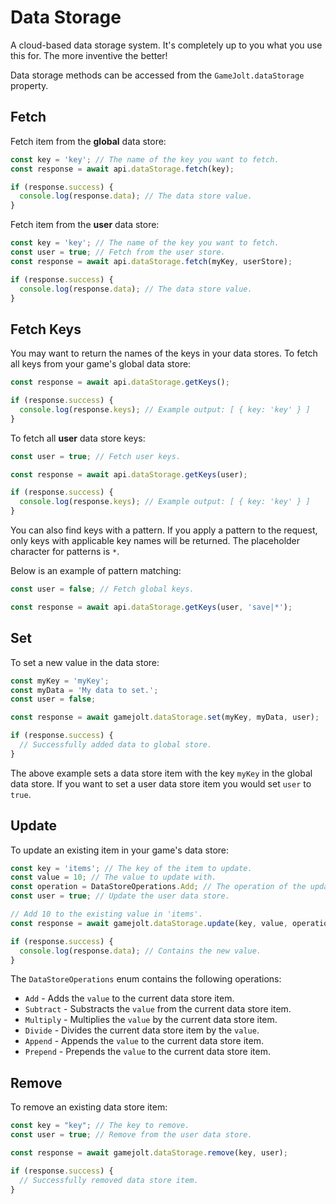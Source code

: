 # Data Storage

A cloud-based data storage system. It's completely up to you what you use this for. The more inventive the better!

Data storage methods can be accessed from the `GameJolt.dataStorage` property.

## Fetch

Fetch item from the **global** data store:

```js
const key = 'key'; // The name of the key you want to fetch.
const response = await api.dataStorage.fetch(key);

if (response.success) {
  console.log(response.data); // The data store value.
}
```

Fetch item from the **user** data store:

```js
const key = 'key'; // The name of the key you want to fetch.
const user = true; // Fetch from the user store.
const response = await api.dataStorage.fetch(myKey, userStore);

if (response.success) {
  console.log(response.data); // The data store value.
}
```

## Fetch Keys

You may want to return the names of the keys in your data stores. To fetch all keys from your game's global data store:

```js
const response = await api.dataStorage.getKeys();

if (response.success) {
  console.log(response.keys); // Example output: [ { key: 'key' } ]
}
```

To fetch all **user** data store keys:

```js
const user = true; // Fetch user keys.

const response = await api.dataStorage.getKeys(user);

if (response.success) {
  console.log(response.keys); // Example output: [ { key: 'key' } ]
}
```

You can also find keys with a pattern. If you apply a pattern to the request, only keys with applicable key names will be returned. The placeholder character for patterns is `*`.

Below is an example of pattern matching:

```js
const user = false; // Fetch global keys.

const response = await api.dataStorage.getKeys(user, 'save|*');
```

## Set

To set a new value in the data store:

```js
const myKey = 'myKey';
const myData = 'My data to set.';
const user = false;

const response = await gamejolt.dataStorage.set(myKey, myData, user);

if (response.success) {
  // Successfully added data to global store.
}
```

The above example sets a data store item with the key `myKey` in the global data store.
If you want to set a user data store item you would set `user` to `true`.

## Update

To update an existing item in your game's data store:

```js
const key = 'items'; // The key of the item to update.
const value = 10; // The value to update with.
const operation = DataStoreOperations.Add; // The operation of the update.
const user = true; // Update the user data store.

// Add 10 to the existing value in 'items'.
const response = await gamejolt.dataStorage.update(key, value, operation, user);

if (response.success) {
  console.log(response.data); // Contains the new value.
}
```

The `DataStoreOperations` enum contains the following operations:

- `Add` - Adds the `value` to the current data store item.
- `Subtract` - Substracts the `value` from the current data store item.
- `Multiply` - Multiplies the `value` by the current data store item.
- `Divide` - Divides the current data store item by the `value`.
- `Append` - Appends the `value` to the current data store item.
- `Prepend` - Prepends the `value` to the current data store item.

## Remove

To remove an existing data store item:

```js
const key = "key"; // The key to remove.
const user = true; // Remove from the user data store.

const response = await gamejolt.dataStorage.remove(key, user);

if (response.success) {
  // Successfully removed data store item.
}
```


